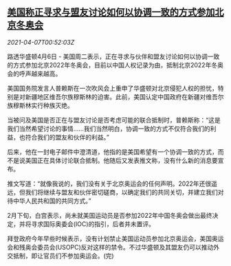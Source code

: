 <!--1617757263000-->
[美国称正寻求与盟友讨论如何以协调一致的方式参加北京冬奥会](https://cn.reuters.com/article/bj-winter-olympic-us-allies-0407-idCNKBS2BU02K)
------

<div><i>2021-04-07T00:52:03Z</i></div><p>路透华盛顿4月6日 - 美国周二表示，正在寻求与伙伴和盟友讨论如何以协调一致的方式参加北京2022年冬奥会，目前以中国人权记录为由，抵制北京2022年冬奥会的呼声越来越高。</p><p>美国国务院发言人普赖斯在一次吹风会上重申了华盛顿对北京侵犯人权的担忧，特别是对新疆地区维吾尔族穆斯林的迫害。此前，美国认定中国政府在新疆对维吾尔族穆斯林实行种族灭绝。</p><p>当被问及美国是否正在与盟友讨论是否考虑可能的联合抵制时，普赖斯称：“这是我们当然希望讨论的事情……我们当然明白，协调一致的方式不仅符合我们的利益，也符合我们的盟友和伙伴的利益。”</p><p>后来，他在一封电子邮件中澄清道，他指的是美国希望有一个协调一致的方式，而不是说美国正在具体讨论联合抵制。他随后又发表推文称，没有什么新的消息要宣布。</p><p>推文写道：“就像我说的，我们没有关于北京奥运会的任何声明。2022年还很遥远，但我们将继续与盟友和伙伴密切磋商，以确定我们的共同关切，并建立我们对待中华人民共和国的共同方式。”</p><p>2月下旬，白宫表示，尚未就美国运动员是否参加2022年中国冬奥会做出最终决定，并将寻求国际奥委会(IOC)的指引，后者并未置评。</p><p>拜登政府今年早些时候表示，没有计划禁止美国运动员参加北京奥运会，美国奥运会和残奥会委员会(USOPC)反对这样的禁令。不过华盛顿及其盟友仍可以推动外交抵制，即让官员们不参加奥运会。(完)</p>
